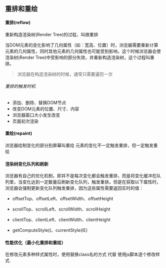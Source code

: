 ## 重排和重绘
#### 重排(reflow)
重新构造渲染树(Render Tree)的过程，叫做重排

当DOM元素的变化影响了几何属性（如：宽高、位置）时，浏览器需要重新计算元素的几何属性，同时其他元素的几何属性也可能受到影响，这个时候浏览器会使渲染树(Render Tree)中受影响的部分失效，并重新构造渲染树，这个过程叫重排。

> 浏览器在构造渲染树的时候，通常只需要遍历一次

###### 重排的触发时机
* 添加、删除、替换DOM节点
* 改变DOM元素的位置、尺寸、内容
* 浏览器窗口大小发生改变
* 页面初次渲染

#### 重绘(repaint)
浏览器绘制变化的部分到屏幕叫重绘
元素的变化不一定触发重排，但一定触发重绘

#### 渲染树变化队列和刷新
浏览器有自己的优化机制，即并不是每次变化都会触发重排，而是将变化缓冲在队列里，当变化达到一定数量后刷新变化队列，触发重排。但是在获取以下属性时，浏览器会强制更新变化队列触发重排，因为这些属性需要返回实时的值：

* offsetTop、offsetLeft、offsetWidth、offsetHeight

* scrollTop、scrollLeft、scrollWidth、scrollHeight

* clientTop、clientLeft、clientWidth、clientHeight

* getComputeStyle()、currentStyle(IE)

#### 性能优化（最小化重排和重绘）
在修改元素多种样式属性时，使用替换class名的方式 代替 使用js脚本逐个修改样式.



